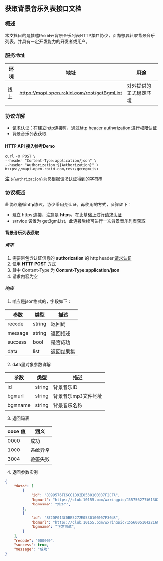 ## 获取背景音乐列表接口文档

### 概述

本文档目的是描述Rokid云背景音乐列表HTTP接口协议，面向想要获取背景音乐列表，并具有一定开发能力的开发者或用户。


### 服务地址

| 环境 | 地址                                   | 用途                   |
| ---- | -------------------------------------- | ---------------------- |
| 线上 | https://mapi.open.rokid.com/rest/getBgmList     | 对外提供的正式稳定环境 |


### 协议详解

- 请求认证：在建立http连接时，通过http header authorization 进行权限认证
- 背景音乐列表获取

#### HTTP API 接入参考Demo
```shell
curl -X POST \
--header "Content-Type:application/json" \
--header "Authorization:${Authorization}" \
https://mapi.open.rokid.com/rest/getBgmList
```

**注** `${Authrization}`为您根据[请求认证](https://developer.rokid.com/docs/3-ApiReference/mapi-doc/gw-auth-api.html)得到的字符串

### 协议概述

此协议遵循http协议。协议采用先认证，再使用的方式，步骤如下：

* 建立 https 连接，注意是 **https**，在此基础上进行[请求认证](https://developer.rokid.com/docs/3-ApiReference/mapi-doc/gw-auth-api.html)
* service 设置为 getBgmList，此连接后续可进行一次背景音乐列表获取

#### 背景音乐列表获取

##### 请求

1. 需要带包含认证信息的 **authorization** 的 http header [请求认证](https://developer.rokid.com/docs/3-ApiReference/mapi-doc/gw-auth-api.html)
2. 使用 **HTTP POST** 方式
3. 其中 Content-Type 为 **Content-Type:application/json**
4. 请求内容为空

##### 响应

1. 响应是json格式的，字段如下：

| 参数    | 类型     | 描述            |
| ----- | ------ | ------------- |
| recode  | string | 返回码  | 
| message | string | 返回描述 | 
| success | bool   | 是否成功 |
| data    | list   | 返回结果集 |

2. data里对象参数详解

| 参数    | 类型     | 描述            |
| ----- | ------ | ------------- |
| id     | string | 背景音乐ID  | 
| bgmurl | string | 背景音乐mp3文件地址 | 
| bgmname | string | 背景音乐名称 |

3. 返回码表 

| code 值         | 涵义           |
| ----------------- | -------------- |
| 0000           | 成功 |
| 1000           | 系统异常       |
| 3004           | 验签失败 | 

4. 返回参数实例

```json
{
    "data": [
        {
            "id": "8899576FE6CC1D92E0530100007F2CFA",
            "bgmurl": "https://club.10155.com/wxringpic/1557562775613022692.mp3",
            "bgmname": "第2个",
        },
        {
            "id": "872DF013C0BE5272E0530100007F3048",
            "bgmurl": "https://club.10155.com/wxringpic/1556005104221682472.mp3",
            "bgmname": "正常测试",
        }
    ],
    "recode": "000000",
    "success": true,
    "message": "成功"
}
```
